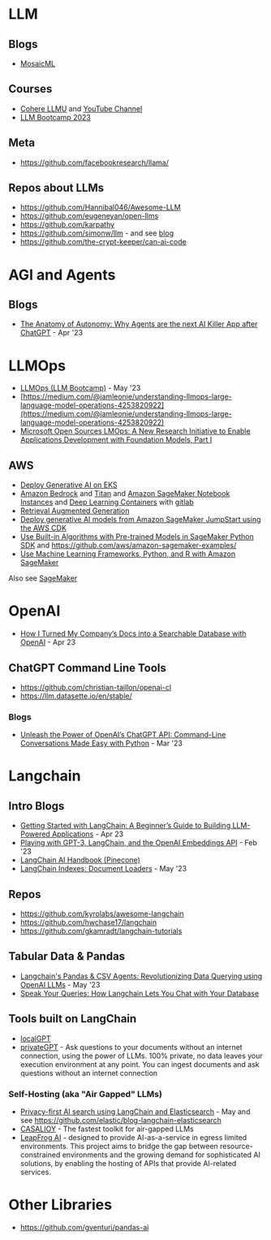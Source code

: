 # LLM

## Blogs
- [MosaicML](https://www.mosaicml.com/blog)

## Courses
- [Cohere LLMU](https://docs.cohere.com/docs/llmu) and [YouTube Channel](https://www.youtube.com/@CohereAI)
- [LLM Bootcamp 2023](https://www.youtube.com/playlist?list=PL1T8fO7ArWleyIqOy37OVXsP4hFXymdOZ) 

## Meta
- https://github.com/facebookresearch/llama/

## Repos about LLMs
- https://github.com/Hannibal046/Awesome-LLM
- https://github.com/eugeneyan/open-llms
- https://github.com/karpathy
- https://github.com/simonw/llm - and see [blog](https://simonwillison.net/2023/May/18/cli-tools-for-llms/) 
- https://github.com/the-crypt-keeper/can-ai-code

# AGI and Agents

## Blogs
- [The Anatomy of Autonomy: Why Agents are the next AI Killer App after ChatGPT](https://www.latent.space/p/agents) - Apr '23

# LLMOps
- [LLMOps (LLM Bootcamp)](https://www.youtube.com/watch?v=Fquj2u7ay40) - May '23
- [https://medium.com/@iamleonie/understanding-llmops-large-language-model-operations-4253820922](https://medium.com/@iamleonie/understanding-llmops-large-language-model-operations-4253820922)
- [Microsoft Open Sources LMOps: A New Research Initiative to Enable Applications Development with Foundation Models, Part I](https://medium.com/towards-artificial-intelligence/microsoft-open-sources-lmops-a-new-research-initiative-to-enable-applications-development-with-d6d7e7ca2059)

## AWS
- [Deploy Generative AI on EKS](https://aws.amazon.com/blogs/containers/deploy-generative-ai-models-on-amazon-eks/)
- [Amazon Bedrock](https://aws.amazon.com/bedrock/) and [Titan](https://aws.amazon.com/bedrock/titan/) and 
[Amazon SageMaker Notebook Instances](https://docs.aws.amazon.com/sagemaker/latest/dg/nbi.html) and [Deep Learning Containers](https://docs.aws.amazon.com/deep-learning-containers/latest/devguide/what-is-dlc.html) with [gitlab](https://github.com/aws/deep-learning-containers)
- [Retrieval Augmented Generation](https://docs.aws.amazon.com/sagemaker/latest/dg/jumpstart-foundation-models-customize-rag.html) 
- [Deploy generative AI models from Amazon SageMaker JumpStart using the AWS CDK](https://github.com/aws-samples/generative-ai-sagemaker-cdk-demo)
- [Use Built-in Algorithms with Pre-trained Models in SageMaker Python SDK](https://sagemaker.readthedocs.io/en/stable/overview.html#use-sagemaker-jumpstart-algorithms-with-pretrained-models) and https://github.com/aws/amazon-sagemaker-examples/
- [Use Machine Learning Frameworks, Python, and R with Amazon SageMaker](https://docs.aws.amazon.com/sagemaker/latest/dg/frameworks.html)

Also see [SageMaker](../aws/sagemaker.md)

# OpenAI
- [How I Turned My Company’s Docs into a Searchable Database with OpenAI](https://medium.com/towards-data-science/how-i-turned-my-companys-docs-into-a-searchable-database-with-openai-4f2d34bd8736) - Apr 23

## ChatGPT Command Line Tools
- https://github.com/christian-taillon/openai-cl
- https://llm.datasette.io/en/stable/

### Blogs
- [Unleash the Power of OpenAI’s ChatGPT API: Command-Line Conversations Made Easy with Python](https://medium.com/codingthesmartway-com-blog/unleash-the-power-of-openais-chatgpt-api-command-line-conversations-made-easy-with-python-3442e25899fd) - Mar '23

# Langchain
## Intro Blogs
- [Getting Started with LangChain: A Beginner’s Guide to Building LLM-Powered Applications](https://medium.com/towards-data-science/getting-started-with-langchain-a-beginners-guide-to-building-llm-powered-applications-95fc8898732c) - Apr 23
- [Playing with GPT-3, LangChain, and the OpenAI Embeddings API](https://www.shruggingface.com/blog/langchain-cloudflare-qa-agent) - Feb '23
- [LangChain AI Handbook (Pinecone)](https://www.pinecone.io/learn/langchain/)
- [LangChain Indexes: Document Loaders](https://www.davidgentile.net/langchain-indexes-document-loaders/) - May '23 

## Repos
- https://github.com/kyrolabs/awesome-langchain
- https://github.com/hwchase17/langchain
- https://github.com/gkamradt/langchain-tutorials

## Tabular Data & Pandas
- [Langchain's Pandas & CSV Agents: Revolutionizing Data Querying using OpenAI LLMs](https://blog.futuresmart.ai/langchains-pandas-csv-agents-revolutionizing-data-querying-using-openai-llms) - May '23
- [Speak Your Queries: How Langchain Lets You Chat with Your Database](https://dev.to/ngonidzashe/speak-your-queries-how-langchain-lets-you-chat-with-your-database-p62)

## Tools built on LangChain
- [localGPT](https://github.com/PromtEngineer/localGPT)
- [privateGPT](https://github.com/imartinez/privateGPT) - Ask questions to your documents without an internet connection, using the power of LLMs. 100% private, no data leaves your execution environment at any point. You can ingest documents and ask questions without an internet connection

### Self-Hosting (aka "Air Gapped" LLMs) 
- [Privacy-first AI search using LangChain and Elasticsearch](https://www.elastic.co/blog/privacy-first-ai-search-langchain-elasticsearch) - May and see https://github.com/elastic/blog-langchain-elasticsearch
- [CASALIOY](https://github.com/su77ungr/CASALIOY) - The fastest toolkit for air-gapped LLMs
- [LeapFrog AI](https://github.com/defenseunicorns/leapfrogai) - designed to provide AI-as-a-service in egress limited environments. This project aims to bridge the gap between resource-constrained environments and the growing demand for sophisticated AI solutions, by enabling the hosting of APIs that provide AI-related services.

# Other Libraries
- https://github.com/gventuri/pandas-ai

